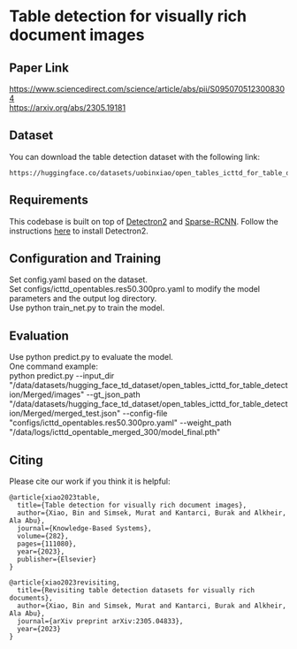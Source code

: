 # Table detection for visually rich document images

## Paper Link
https://www.sciencedirect.com/science/article/abs/pii/S0950705123008304 \
https://arxiv.org/abs/2305.19181

## Dataset
You can download the table detection dataset with the following link:
```
https://huggingface.co/datasets/uobinxiao/open_tables_icttd_for_table_detection
```

## Requirements
This codebase is built on top of [Detectron2](https://github.com/facebookresearch/detectron2) and [Sparse-RCNN](https://github.com/PeizeSun/SparseR-CNN/tree/main).
Follow the instructions [here](https://detectron2.readthedocs.io/en/latest/tutorials/install.html) to install Detectron2.

## Configuration and Training
Set config.yaml based on the dataset.\
Set configs/icttd_opentables.res50.300pro.yaml to modify the model parameters and the output log directory.\
Use python train_net.py to train the model.

## Evaluation
Use python predict.py to evaluate the model.\
One command example: \
python predict.py --input_dir "/data/datasets/hugging_face_td_dataset/open_tables_icttd_for_table_detection/Merged/images" --gt_json_path "/data/datasets/hugging_face_td_dataset/open_tables_icttd_for_table_detection/Merged/merged_test.json" --config-file "configs/icttd_opentables.res50.300pro.yaml" --weight_path "/data/logs/icttd_opentable_merged_300/model_final.pth"

## Citing
Please cite our work if you think it is helpful:
```
@article{xiao2023table,
  title={Table detection for visually rich document images},
  author={Xiao, Bin and Simsek, Murat and Kantarci, Burak and Alkheir, Ala Abu},
  journal={Knowledge-Based Systems},
  volume={282},
  pages={111080},
  year={2023},
  publisher={Elsevier}
}
```
```
@article{xiao2023revisiting,
  title={Revisiting table detection datasets for visually rich documents},
  author={Xiao, Bin and Simsek, Murat and Kantarci, Burak and Alkheir, Ala Abu},
  journal={arXiv preprint arXiv:2305.04833},
  year={2023}
}
```
